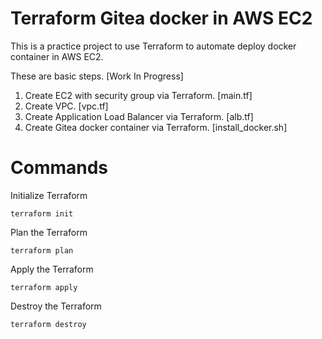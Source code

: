 # Terraform Gitea docker in AWS EC2

This is a practice project to use Terraform to automate deploy docker container in AWS EC2.

These are basic steps. [Work In Progress]

1. Create EC2 with security group via Terraform. [main.tf]
2. Create VPC. [vpc.tf]
3. Create Application Load Balancer via Terraform. [alb.tf]
4. Create Gitea docker container via Terraform. [install_docker.sh]

# Commands

Initialize Terraform
```
terraform init
```

Plan the Terraform
```
terraform plan
```

Apply the Terraform
```
terraform apply
```

Destroy the Terraform
```
terraform destroy
```
